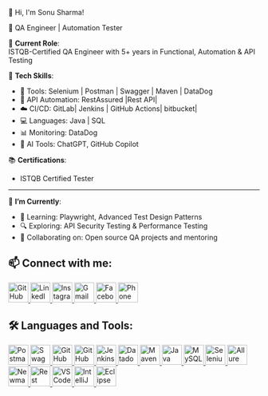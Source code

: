 👋 Hi, I'm Sonu Sharma!

🧪  QA Engineer | Automation Tester 

💼 **Current Role**:  
ISTQB-Certified QA Engineer with 5+ years in Functional, Automation & API Testing

📌 **Tech Skills**:
- 🚀 Tools: Selenium | Postman | Swagger | Maven | DataDog
- 📡 API Automation: RestAssured |Rest API| 
- ☁️ CI/CD: GitLab| Jenkins | GitHub Actions| bitbucket|
- 💻 Languages: Java | SQL
- 📊 Monitoring: DataDog 
- 🧠 AI Tools: ChatGPT, GitHub Copilot

📚 **Certifications**:
- ISTQB Certified Tester
---
🎯 **I’m Currently**:
- 📖 Learning: Playwright, Advanced Test Design Patterns
- 🔍 Exploring: API Security Testing & Performance Testing
- 🤝 Collaborating on: Open source QA projects and mentoring

## 📫 Connect with me:

<p align="left">
  <!-- GitHub -->
  <a href="https://github.com/sonu12091995" target="_blank">
    <img src="https://cdn.jsdelivr.net/gh/devicons/devicon/icons/github/github-original.svg" alt="GitHub" width="40" height="40"/>
  </a>

  <!-- LinkedIn -->
  <a href="https://www.linkedin.com/in/sonu-sharma-697baa238/" target="_blank">
    <img src="https://cdn.jsdelivr.net/gh/devicons/devicon/icons/linkedin/linkedin-original.svg" alt="LinkedIn" width="40" height="40"/>
  </a>

  <!-- Instagram -->
  <a href="https://www.instagram.com/schin_sharma_12?igsh=ZWRlbTA0eWthczM2&utm_source=qr" target="_blank">
    <img src="https://cdn-icons-png.flaticon.com/512/1384/1384063.png" alt="Instagram" width="40" height="40"/>
  </a>

  <!-- Gmail -->
  <a href="mailto:sonu735700@gmail.com" target="_blank">
    <img src="https://cdn-icons-png.flaticon.com/512/732/732200.png" alt="Gmail" width="40" height="40"/>
  </a>

  <!-- Facebook -->
  <a href="https://www.facebook.com/profile.php?id=100007258845309" target="_blank">
    <img src="https://cdn-icons-png.flaticon.com/512/733/733547.png" alt="Facebook" width="40" height="40"/>
  </a>

  <!-- Phone -->
  <a href="tel:+917357004394" target="_blank">
    <img src="https://cdn-icons-png.flaticon.com/512/597/597177.png" alt="Phone" width="40" height="40"/>
  </a>
</p>



## 🛠️ Languages and Tools:

<p align="left">
  <!-- Postman -->
  <a href="https://www.postman.com/" target="_blank" rel="noreferrer">
    <img src="https://www.vectorlogo.zone/logos/getpostman/getpostman-icon.svg" alt="Postman" width="40" height="40"/>
  </a>
  
  <!-- Swagger -->
  <a href="https://swagger.io/" target="_blank" rel="noreferrer">
    <img src="https://static-00.iconduck.com/assets.00/swagger-icon-512x512-eki6d1hz.png" alt="Swagger" width="40" height="40"/>
  </a>

  <!-- GitHub -->
  <a href="https://github.com/" target="_blank" rel="noreferrer">
    <img src="https://cdn.jsdelivr.net/gh/devicons/devicon/icons/github/github-original.svg" alt="GitHub" width="40" height="40"/>
  </a>

  <!-- GitHub Copilot -->
  <a href="https://github.com/features/copilot" target="_blank" rel="noreferrer">
    <img src="https://avatars.githubusercontent.com/u/96310406?s=200&v=4" alt="GitHub Copilot" width="40" height="40"/>
  </a>

  <!-- Jenkins -->
  <a href="https://www.jenkins.io/" target="_blank" rel="noreferrer">
    <img src="https://www.vectorlogo.zone/logos/jenkins/jenkins-icon.svg" alt="Jenkins" width="40" height="40"/>
  </a>

  <!-- Datadog -->
  <a href="https://www.datadoghq.com/" target="_blank" rel="noreferrer">
    <img src="https://www.vectorlogo.zone/logos/datadoghq/datadoghq-icon.svg" alt="Datadog" width="40" height="40"/>
  </a>

  <!-- Maven -->
  <a href="https://maven.apache.org/" target="_blank" rel="noreferrer">
    <img src="https://upload.wikimedia.org/wikipedia/commons/5/52/Apache_Maven_logo.svg" alt="Maven" width="40" height="40"/>
  </a>

  <!-- Java -->
  <a href="https://www.java.com/" target="_blank" rel="noreferrer">
    <img src="https://cdn.jsdelivr.net/gh/devicons/devicon/icons/java/java-original.svg" alt="Java" width="40" height="40"/>
  </a>

  <!-- MySQL Workbench -->
  <a href="https://www.mysql.com/products/workbench/" target="_blank" rel="noreferrer">
    <img src="https://seeklogo.com/images/M/mysql-workbench-logo-DC5F5B2230-seeklogo.com.png" alt="MySQL Workbench" width="40" height="40"/>
  </a>

  <!-- Selenium -->
  <a href="https://www.selenium.dev/" target="_blank" rel="noreferrer">
    <img src="https://www.vectorlogo.zone/logos/selenium/selenium-icon.svg" alt="Selenium" width="40" height="40"/>
  </a>

  <!-- Allure Report -->
  <a href="https://docs.qameta.io/allure/" target="_blank" rel="noreferrer">
    <img src="https://avatars.githubusercontent.com/u/5879127?s=200&v=4" alt="Allure" width="40" height="40"/>
  </a>

  <!-- Newman -->
  <a href="https://www.npmjs.com/package/newman" target="_blank" rel="noreferrer">
    <img src="https://avatars.githubusercontent.com/u/10251060?s=200&v=4" alt="Newman" width="40" height="40"/>
  </a>

  <!-- Rest Assured -->
  <a href="https://rest-assured.io/" target="_blank" rel="noreferrer">
    <img src="https://avatars.githubusercontent.com/u/19369327?s=200&v=4" alt="Rest Assured" width="40" height="40"/>
  </a>

  <!-- VS Code -->
  <a href="https://code.visualstudio.com/" target="_blank" rel="noreferrer">
    <img src="https://cdn.jsdelivr.net/gh/devicons/devicon/icons/vscode/vscode-original.svg" alt="VS Code" width="40" height="40"/>
  </a>

  <!-- IntelliJ -->
  <a href="https://www.jetbrains.com/idea/" target="_blank" rel="noreferrer">
    <img src="https://cdn.jsdelivr.net/gh/devicons/devicon/icons/intellij/intellij-original.svg" alt="IntelliJ IDEA" width="40" height="40"/>
  </a>

  <!-- Eclipse -->
  <a href="https://www.eclipse.org/ide/" target="_blank" rel="noreferrer">
    <img src="https://upload.wikimedia.org/wikipedia/commons/d/d0/Eclipse-Luna-Logo.png" alt="Eclipse" width="40" height="40"/>
  </a>
</p>


